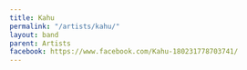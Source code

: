 ```yaml
---
title: Kahu
permalink: "/artists/kahu/"
layout: band
parent: Artists
facebook: https://www.facebook.com/Kahu-180231778703741/
---
```


